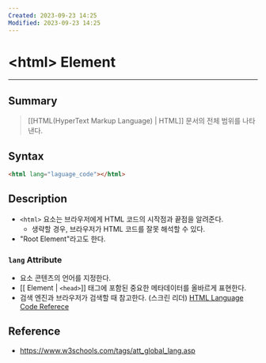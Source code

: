```yaml
---
Created: 2023-09-23 14:25
Modified: 2023-09-23 14:25
---
```


# \<html\> Element
---
## Summary
> [[HTML(HyperText Markup Language) | HTML]] 문서의 전체 범위를 나타낸다.
## Syntax
```html
<html lang="laguage_code"></html>
```
## Description
- `<html>` 요소는 브라우저에게 HTML 코드의 시작점과 끝점을 알려준다.
	- 생략할 경우, 브라우저가 HTML 코드를 잘못 해석할 수 있다.
- "Root Element"라고도 한다.
### `lang` Attribute
- 요소 콘텐츠의 언어를 지정한다.
- [[<head> Element | `<head>`]] 태그에 포함된 중요한 메타데이터를 올바르게 표현한다.
- 검색 엔진과 브라우저가 검색할 때 참고한다. (스크린 리더)
[HTML Language Code Referece](https://www.w3schools.com/tags/ref_language_codes.asp)
## Reference
- https://www.w3schools.com/tags/att_global_lang.asp
